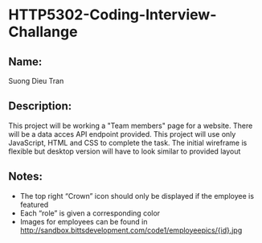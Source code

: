 # HTTP5302-Coding-Interview-Challange

## Name:
Suong Dieu Tran

## Description:
This project will be working a "Team members" page for a website. There will be a data acces API endpoint provided. This project will use only JavaScript, HTML and CSS to complete the task. The initial wireframe is flexible but desktop version will have to look similar to provided layout

## Notes:
- The top right “Crown” icon should only be displayed if the employee is featured
- Each “role” is given a corresponding color
- Images for employees can be found in
http://sandbox.bittsdevelopment.com/code1/employeepics/{id}.jpg